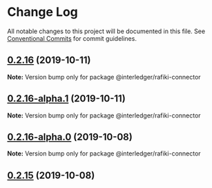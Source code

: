 # Change Log

All notable changes to this project will be documented in this file.
See [Conventional Commits](https://conventionalcommits.org) for commit guidelines.

## [0.2.16](https://github.com/interledgerjs/rafiki/compare/@interledger/rafiki-connector@0.2.16-alpha.1...@interledger/rafiki-connector@0.2.16) (2019-10-11)

**Note:** Version bump only for package @interledger/rafiki-connector





## [0.2.16-alpha.1](https://github.com/interledgerjs/rafiki/compare/@interledger/rafiki-connector@0.2.16-alpha.0...@interledger/rafiki-connector@0.2.16-alpha.1) (2019-10-11)

**Note:** Version bump only for package @interledger/rafiki-connector





## [0.2.16-alpha.0](https://github.com/interledgerjs/rafiki/compare/@interledger/rafiki-connector@0.2.15...@interledger/rafiki-connector@0.2.16-alpha.0) (2019-10-08)

**Note:** Version bump only for package @interledger/rafiki-connector





## [0.2.15](https://github.com/interledgerjs/rafiki/compare/@interledger/rafiki-connector@0.2.15...@interledger/rafiki-connector@0.2.15) (2019-10-08)
